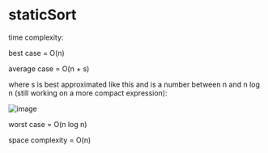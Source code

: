 # staticSort
time complexity:

best case = O(n)

average case = O(n + s)

where s is best approximated like this and is a number between n and n log n (still working on a more compact expression):

![image](https://user-images.githubusercontent.com/68780017/162289005-c480fcaf-a2e0-4ddf-b67c-cc7cc5f7326c.png)

worst case = O(n log n)


space complexity = O(n)

